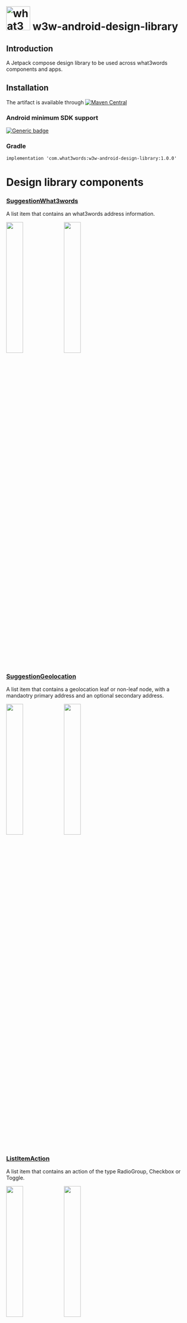 # <img src="https://what3words.com/assets/images/w3w_square_red.png" width="64" height="64" alt="what3words">&nbsp;w3w-android-design-library

## Introduction

A Jetpack compose design library to be used across what3words components and apps.

## Installation

The artifact is available
through [![Maven Central](https://img.shields.io/maven-central/v/com.what3words/w3w-android-design-library.svg?label=Maven%20Central)](https://search.maven.org/search?q=g:%22com.what3words%22%20AND%20a:%22w3w-android-design-library%22)

### Android minimum SDK support

[![Generic badge](https://img.shields.io/badge/minSdk-24-green.svg)](https://developer.android.com/about/versions/nougat)

### Gradle

```
implementation 'com.what3words:w3w-android-design-library:1.0.0'
```

# Design library components

### [SuggestionWhat3words](https://github.com/what3words/w3w-android-design-library/blob/main/design-library/src/main/java/com/what3words/design/library/ui/components/SuggestionWhat3words.kt) 

A list item that contains an what3words address information.

<img src="./images/SuggestionWhat3wordsDay.png" width=30% height=30%>
<img src="./images/SuggestionWhat3wordsNight.png" width=30% height=30%>

#

### [SuggestionGeolocation](https://github.com/what3words/w3w-android-design-library/blob/main/design-library/src/main/java/com/what3words/design/library/ui/components/SuggestionGeolocation.kt) 

A list item that contains a geolocation leaf or non-leaf node, with a mandaotry primary address and an optional secondary address.

<img src="./images/SuggestionGeolocationDay.png" width=30% height=30%>
<img src="./images/SuggestionGeolocationNight.png" width=30% height=30%>

#

### [ListItemAction](https://github.com/what3words/w3w-android-design-library/blob/main/design-library/src/main/java/com/what3words/design/library/ui/components/ListItemAction.kt) 

A list item that contains an action of the type RadioGroup, Checkbox or Toggle.

<img src="./images/ListItemActionDay.png" width=30% height=30%>
<img src="./images/ListItemActionNight.png" width=30% height=30%>

#

### [ListItemNavigation](https://github.com/what3words/w3w-android-design-library/blob/main/design-library/src/main/java/com/what3words/design/library/ui/components/ListItemNavigation.kt) 

A list item that navigates to a different screen/action.

<img src="./images/ListItemNavigationDay.png" width=30% height=30%>
<img src="./images/ListItemNavigationNight.png" width=30% height=30%>

#

### [FormField](https://github.com/what3words/w3w-android-design-library/blob/main/design-library/src/main/java/com/what3words/design/library/ui/components/FormField.kt) 

A TextField to be used in What3words apps and demo apps that can be easily styled to look highly integrated within any app.

<img src="./images/FormFieldsDay.png" width=30% height=30%>
<img src="./images/FormFieldsNight.png" width=30% height=30%>

#

### [Buttons](https://github.com/what3words/w3w-android-design-library/blob/main/design-library/src/main/java/com/what3words/design/library/ui/components/Buttons.kt) 

A set of buttons to be used on our internal what3words and sample apps, we have PrimaryButton, SecondayButton, TertriaryButton, TextButton and OutinedButton with three different sizes and with a optional start icon.

<img src="./images/ButtonsDay.png" width=30% height=30%>
<img src="./images/ButtonsNight.png" width=30% height=30%>

#

### [IconButtons](https://github.com/what3words/w3w-android-design-library/blob/main/design-library/src/main/java/com/what3words/design/library/ui/components/IconButtons.kt) 

A set of icon buttons to be used on our internal what3words and sample apps, we have FilledIconButton, GhostFilledIconButton and OutlinedIconButton with three different sizes.

<img src="./images/IconButtonsDay.png" width=30% height=30%>
<img src="./images/IconButtonsNight.png" width=30% height=30%>

#

### [Notification](https://github.com/what3words/w3w-android-design-library/blob/main/design-library/src/main/java/com/what3words/design/library/ui/components/Notification.kt) 

A notification component with the following types Information, Error, Warning or Confirmation.

<img src="./images/NotificationsDay.png" width=30% height=30%>
<img src="./images/NotificationsNight.png" width=30% height=30%>